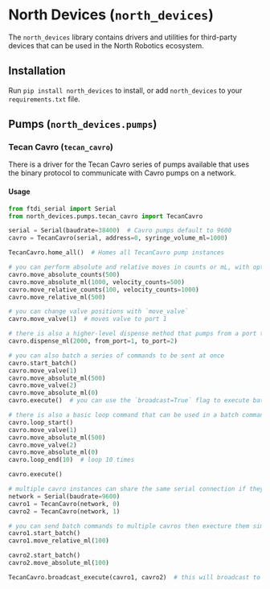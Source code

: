 # North Devices (`north_devices`)

The `north_devices` library contains drivers and utilities for third-party devices that can be used in the North 
Robotics ecosystem.

## Installation

Run `pip install north_devices` to install, or add `north_devices` to your `requirements.txt` file.

## Pumps (`north_devices.pumps`)

### Tecan Cavro (`tecan_cavro`)

There is a driver for the Tecan Cavro series of pumps available that uses the binary protocol to communicate with 
Cavro pumps on a network.

#### Usage

```python
from ftdi_serial import Serial
from north_devices.pumps.tecan_cavro import TecanCavro

serial = Serial(baudrate=38400)  # Cavro pumps default to 9600
cavro = TecanCavro(serial, address=0, syringe_volume_ml=1000)

TecanCavro.home_all()  # Homes all TecanCavro pump instances

# you can perform absolute and relative moves in counts or mL, with optional velocity
cavro.move_absolute_counts(500)
cavro.move_absolute_ml(1000, velocity_counts=500)
cavro.move_relative_counts(100, velocity_counts=1000)
cavro.move_relative_ml(500)

# you can change valve positions with `move_valve`
cavro.move_valve(1)  # moves valve to port 1

# there is also a higher-level dispense method that pumps from a port to a port
cavro.dispense_ml(2000, from_port=1, to_port=2)

# you can also batch a series of commands to be sent at once
cavro.start_batch()
cavro.move_valve(1)
cavro.move_absolute_ml(500)
cavro.move_valve(2)
cavro.move_absolute_ml(0)
cavro.execute()  # you can use the `broadcast=True` flag to execute batch commands for all pumps at once

# there is also a basic loop command that can be used in a batch command
cavro.loop_start()
cavro.move_valve(1)
cavro.move_absolute_ml(500)
cavro.move_valve(2)
cavro.move_absolute_ml(0)
cavro.loop_end(10)  # loop 10 times

cavro.execute()

# multiple cavro instances can share the same serial connection if they are on a network
network = Serial(baudrate=9600)
cavro1 = TecanCavro(network, 0)
cavro2 = TecanCavro(network, 1)

# you can send batch commands to multiple cavros then execture them simultaneously
cavro1.start_batch()
cavro1.move_relative_ml(100)

cavro2.start_batch()
cavro2.move_absolute_ml(100)

TecanCavro.broadcast_execute(cavro1, cavro2)  # this will broadcast to all pumps if none given

```